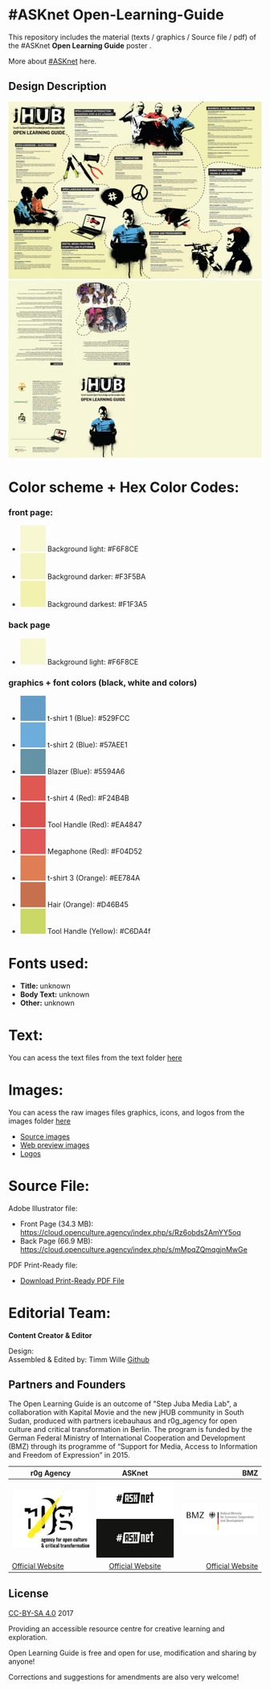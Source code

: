 # #ASKnet Open-Learning-Guide

This repository includes the material (texts / graphics / Source file / pdf) of the #ASKnet __Open Learning Guide__ poster .

More about [#ASKnet](https://www.asknet.community/) here.

## Design Description

![Open Learning Guide front page](Juba-open-learning-guide-front.png)
![Open Learning Guide back page](Juba-open-learning-guide-back.png)


# **Color scheme + Hex Color Codes:**

###  front page:

* ![#F6F8CE](color-codes/F6F8CE.png) Background light: #F6F8CE
* ![#F3F5BA](color-codes/F3F5BA.png) Background darker: #F3F5BA
* ![#F1F3A5](color-codes/F1F3A5.png) Background darkest: #F1F3A5


###  back page

* ![#F6F8CE](color-codes/F6F8CE.png) Background light: #F6F8CE


### graphics + font colors (black, white and colors)

* ![#529FCC](color-codes/529FCC.png) t-shirt 1 (Blue): #529FCC
* ![#57AEE1](color-codes/57AEE1.png) t-shirt 2 (Blue): #57AEE1
* ![#5594A6](color-codes/5594A6.png) Blazer (Blue): #5594A6
* ![#F24B4B](color-codes/F24B4B.png) t-shirt 4 (Red): #F24B4B
* ![#EA4847](color-codes/EA4847.png) Tool Handle (Red): #EA4847
* ![#F04D52](color-codes/F04D52.png) Megaphone (Red): #F04D52
* ![#EE784A](color-codes/EE784A.png) t-shirt 3 (Orange): #EE784A
* ![#D46B45](color-codes/D46B45.png) Hair (Orange): #D46B45
* ![#C6DA4f](color-codes/C6DA4f.png) Tool Handle (Yellow): #C6DA4f

# **Fonts used:**

* **Title:** unknown
* **Body Text:**  unknown
* **Other:** unknown

# **Text:**

You can acess the text files from the text folder [here](ttps://github.com/opencultureagency/Open-Learning-Guide/tree/master/text)


# **Images:**

You can acess the raw images files graphics, icons, and logos from the images folder [here](https://github.com/opencultureagency/Open-Learning-Guide/tree/master/images)

* [Source images](https://github.com/opencultureagency/Open-Learning-Guide/tree/master/src-img)
* [Web preview images](https://github.com/opencultureagency/Open-Learning-Guide/tree/master/web-img)
* [Logos](https://github.com/opencultureagency/Open-Learning-Guide/tree/master/images/logos)

# **Source File:**

Adobe Illustrator file: 
* Front Page (34.3 MB): https://cloud.openculture.agency/index.php/s/Rz6obds2AmYY5oq  
* Back Page (66.9 MB): https://cloud.openculture.agency/index.php/s/mMpqZQmqgjnMwGe  

PDF Print-Ready file:
* [Download Print-Ready PDF File](https://cloud.openculture.agency/index.php/s/dy2ZZWA39mzPGiS)

# **Editorial Team:**
**Content Creator & Editor**

Design:   
Assembled & Edited by: 
Timm Wille [Github](https://github.com/timmwille/)

## Partners and Founders

The Open Learning Guide is an outcome of "Step Juba Media Lab",
a collaboration with Kapital Movie and the new jHUB community in South Sudan,
produced with partners icebauhaus and r0g_agency for open culture and critical transformation in Berlin.
The program is funded by the German Federal Ministry of International Cooperation and Development (BMZ) through its programme of “Support for Media,
Access to Information and Freedom of Expression” in 2015.

| r0g Agency |      ASKnet      |  BMZ |
|----------|:-------------:|------:|
| [![r0g Logo](images/logos/r0g-logo-new-2021.png)](https://openculture.agency/)| [![#ASKnet Logo](images/logos/asknet-logo.png)](https://github.com/ASKnet-Open-Training)| [![#ASKnet Logo](images/logos/bmz-logo.png)](https://www.bmz.de/en/) |
| [Official Website](https://openculture.agency/) | [Official Website](https://github.com/ASKnet-Open-Training) | [Official Website](https://www.bmz.de/en/) |

## License
[CC-BY-SA 4.0](LICENSE.md) 2017


Providing an accessible resource centre for creative learning and exploration.

Open Learning Guide is free and open for use, modification and sharing by anyone!

Corrections and suggestions for amendments are also very welcome!
